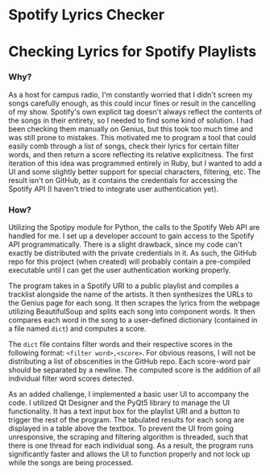 # Spotify Lyrics Checker

# Checking Lyrics for Spotify Playlists
### Why?
As a host for campus radio, I'm constantly worried that I didn't screen my songs carefully enough, as this could incur fines or result in the cancelling of my show. Spotify's own explicit tag doesn't always reflect the contents of the songs in their entirety, so I needed to find some kind of solution. I had been checking them manually on Genius, but this took too much time and was still prone to mistakes. This motivated me to program a tool that could easily comb through a list of songs, check their lyrics for certain filter words, and then return a score reflecting its relative explicitness.
The first iteration of this idea was programmed entirely in Ruby, but I wanted to add a UI and some slightly better support for special characters, filtering, etc. The result isn't on GitHub, as it contains the credentials for accessing the Spotify API (I haven't tried to integrate user authentication yet).

### How?
Utilizing the Spotipy module for Python, the calls to the Spotify Web API are handled for me. I set up a developer account to gain access to the Spotify API programmatically. There is a slight drawback, since my code can't exactly be distributed with the private credentials in it. As such, the GitHub repo for this project (when created) will probably contain a pre-compiled executable until I can get the user authentication working properly.

The program takes in a Spotify URI to a public playlist and compiles a tracklist alongside the name of the artists. It then synthesizes the URLs to the Genius page for each song. It then scrapes the lyrics from the webpage utilizing BeautifulSoup and splits each song into component words. It then compares each word in the song to a user-defined dictionary (contained in a file named ```dict```) and computes a score.

The ```dict``` file contains filter words and their respective scores in the following format: ``` <filter word>,<score> ```. For obvious reasons, I will not be distributing a list of obscenities in the GitHub repo. Each score-word pair should be separated by a newline. The computed score is the addition of all individual filter word scores detected. 

As an added challenge, I implemented a basic user UI to accompany the code. I utilized Qt Designer and the PyQt5 library to manage the UI functionality. It has a text input box for the playlist URI and a button to trigger the rest of the program. The tabulated results for each song are displayed in a table above the textbox. To prevent the UI from going unresponsive, the scraping and filtering algorithm is threaded, such that there is one thread for each individual song. As a result, the program runs significantly faster and allows the UI to function properly and not lock up while the songs are being processed. 
